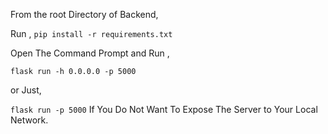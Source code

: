 From the root Directory of Backend,

Run ,
`pip install -r requirements.txt`

Open The Command Prompt and Run ,

`flask run -h 0.0.0.0 -p 5000`

or Just,

`flask run -p 5000`
If You Do Not Want To Expose The Server to Your Local Network.
